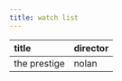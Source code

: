 ```yaml
---
title: watch list
---
```


| title        | director |
| :----------- | :------- |
| the prestige | nolan    |
